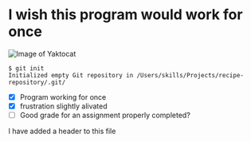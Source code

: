 # I wish this program would work for once
![Image of Yaktocat](https://octodex.github.com/images/yaktocat.png)


```
$ git init
Initialized empty Git repository in /Users/skills/Projects/recipe-repository/.git/
```

- [x] Program working for once
- [X] frustration slightly alivated
- [ ] Good grade for an assignment properly completed?

I have added a header to this file
